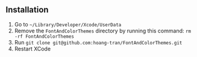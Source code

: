 ## Installation

1. Go to `~/Library/Developer/Xcode/UserData`
2. Remove the `FontAndColorThemes` directory by running this command: `rm -rf FontAndColorThemes`
3. Run `git clone git@github.com:hoang-tran/FontAndColorThemes.git`
4. Restart XCode
